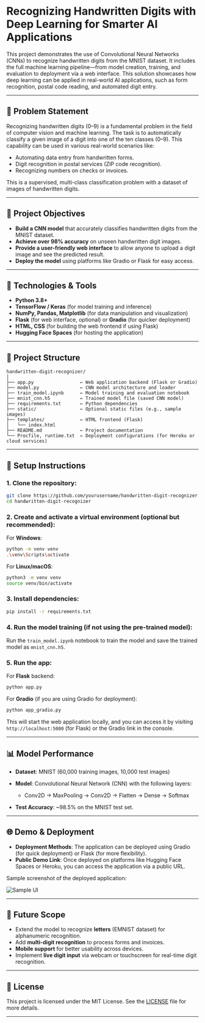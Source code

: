 # Recognizing Handwritten Digits with Deep Learning for Smarter AI Applications

This project demonstrates the use of Convolutional Neural Networks (CNNs) to recognize handwritten digits from the MNIST dataset. It includes the full machine learning pipeline—from model creation, training, and evaluation to deployment via a web interface. This solution showcases how deep learning can be applied in real-world AI applications, such as form recognition, postal code reading, and automated digit entry.

---

## 📝 Problem Statement

Recognizing handwritten digits (0–9) is a fundamental problem in the field of computer vision and machine learning. The task is to automatically classify a given image of a digit into one of the ten classes (0–9). This capability can be used in various real-world scenarios like:

* Automating data entry from handwritten forms.
* Digit recognition in postal services (ZIP code recognition).
* Recognizing numbers on checks or invoices.

This is a supervised, multi-class classification problem with a dataset of images of handwritten digits.

---

## 🎯 Project Objectives

* **Build a CNN model** that accurately classifies handwritten digits from the MNIST dataset.
* **Achieve over 98% accuracy** on unseen handwritten digit images.
* **Provide a user-friendly web interface** to allow anyone to upload a digit image and see the predicted result.
* **Deploy the model** using platforms like Gradio or Flask for easy access.

---

## 🧠 Technologies & Tools

* **Python 3.8+**
* **TensorFlow / Keras** (for model training and inference)
* **NumPy, Pandas, Matplotlib** (for data manipulation and visualization)
* **Flask** (for web interface, optional) or **Gradio** (for quicker deployment)
* **HTML, CSS** (for building the web frontend if using Flask)
* **Hugging Face Spaces** (for hosting the application)

---

## 📁 Project Structure

```
handwritten-digit-recognizer/
│
├── app.py                 ← Web application backend (Flask or Gradio)
├── model.py               ← CNN model architecture and loader
├── train_model.ipynb      ← Model training and evaluation notebook
├── mnist_cnn.h5           ← Trained model file (saved CNN model)
├── requirements.txt       ← Python dependencies
├── static/                ← Optional static files (e.g., sample images)
├── templates/             ← HTML frontend (Flask)
│   └── index.html
├── README.md              ← Project documentation
└── Procfile, runtime.txt  ← Deployment configurations (for Heroku or cloud services)
```

---

## 🚀 Setup Instructions

### 1. Clone the repository:

```bash
git clone https://github.com/yourusername/handwritten-digit-recognizer.git
cd handwritten-digit-recognizer
```

### 2. Create and activate a virtual environment (optional but recommended):

For **Windows**:

```bash
python -m venv venv
.\venv\Scripts\activate
```

For **Linux/macOS**:

```bash
python3 -m venv venv
source venv/bin/activate
```

### 3. Install dependencies:

```bash
pip install -r requirements.txt
```

### 4. Run the model training (if not using the pre-trained model):

Run the `train_model.ipynb` notebook to train the model and save the trained model as `mnist_cnn.h5`.

### 5. Run the app:

For **Flask** backend:

```bash
python app.py
```

For **Gradio** (if you are using Gradio for deployment):

```bash
python app_gradio.py
```

This will start the web application locally, and you can access it by visiting `http://localhost:5000` (for Flask) or the Gradio link in the console.

---

## 📊 Model Performance

* **Dataset**: MNIST (60,000 training images, 10,000 test images)
* **Model**: Convolutional Neural Network (CNN) with the following layers:

  * Conv2D → MaxPooling → Conv2D → Flatten → Dense → Softmax
* **Test Accuracy**: \~98.5% on the MNIST test set.

---

## 🌐 Demo & Deployment

* **Deployment Methods**: The application can be deployed using Gradio (for quick deployment) or Flask (for more flexibility).
* **Public Demo Link**: Once deployed on platforms like Hugging Face Spaces or Heroku, you can access the application via a public URL.

Sample screenshot of the deployed application:

![Sample UI](static/sample_prediction.png)

---

## 🔮 Future Scope

* Extend the model to recognize **letters** (EMNIST dataset) for alphanumeric recognition.
* Add **multi-digit recognition** to process forms and invoices.
* **Mobile support** for better usability across devices.
* Implement **live digit input** via webcam or touchscreen for real-time digit recognition.

---

## 📜 License

This project is licensed under the MIT License. See the [LICENSE](LICENSE) file for more details.

---
